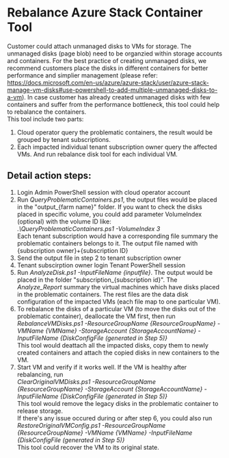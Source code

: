 Rebalance Azure Stack Container Tool
====
Customer could attach unmanaged disks to VMs for storage. The unmanaged disks (page blob) need to be organzied within storage accounts and containers. For the best practice of creating unmanaged disks, we recommend customers place the disks in different containers for better performance and simplier management (please refer: https://docs.microsoft.com/en-us/azure/azure-stack/user/azure-stack-manage-vm-disks#use-powershell-to-add-multiple-unmanaged-disks-to-a-vm). In case customer has already created unmanaged disks with few containers and suffer from the performance bottleneck, this tool could help to rebalance the containers.\
This tool include two parts:
1. Cloud operator query the problematic containers, the result would be grouped by tenant subscriptions.
2. Each impacted individual tenant subscription owner query the affected VMs. And run rebalance disk tool for each individual VM.

Detail action steps:
----
1. Login Admin PowerShell session with cloud operator account
2. Run _QueryProblematicContainers.ps1_, the output files would be placed in the "output_{farm name}" folder. If you want to check the disks placed in specific volume, you could add parameter VolumeIndex (optional) with the volume ID like:\
_.\QueryProblematicContainers.ps1 -VolumeIndex 3_\
Each tenant subscription would have a corresponding file summary the problematic containers belongs to it. The output file named with {subscription owner}+{subscription ID}
3. Send the output file in step 2 to tenant subscription owner
4. Tenant subscirption owner login Tenant PowerShell session
5. Run _AnalyzeDisk.ps1 -InputFileName {inputfile}_. The output would be placed in the folder "subscription_{subscription id}". The _Analyze_Report_ summary the virtual machines which have disks placed in the problematic containers. The rest files are the data disk configuration of the impacted VMs (each file map to one particular VM).
6. To rebalance the disks of a particular VM (to move the disks out of the problematic container), deallocate the VM first, then run\
_RebalanceVMDisks.ps1 -ResourceGroupName {ResourceGroupName} -VMName {VMName} -StorageAccount {StorageAccountName} -InputFileName {DiskConfigFile (generated in Step 5)}_\
This tool would deattach all the impacted disks, copy them to newly created containers and attach the copied disks in new containers to the VM.
7. Start VM and verify if it works well. If the VM is healthy after rebalancing, run\
_ClearOriginalVMDisks.ps1 -ResourceGroupName {ResourceGroupName} -StorageAccount {StorageAccountName} -InputFileName {DiskConfigFile (generated in Step 5)}_\
This tool would remove the legacy disks in the problematic container to release storage.\
If there's any issue occured during or after step 6, you could also run\
_RestoreOriginalVMConfig.ps1 -ResourceGroupName {ResourceGroupName} -VMName {VMName} -InputFileName {DiskConfigFile (generated in Step 5)}_\
This tool could recover the VM to its original state.
